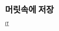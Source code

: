# 머릿속에 저장

[IT](%E1%84%86%E1%85%A5%E1%84%85%E1%85%B5%E1%86%BA%E1%84%89%E1%85%A9%E1%86%A8%E1%84%8B%E1%85%A6%20%E1%84%8C%E1%85%A5%E1%84%8C%E1%85%A1%E1%86%BC%2044efd108e43c4dda945f57eeacafee24/IT%200abaa5df16ec4b459d1cfc802965360f.md)